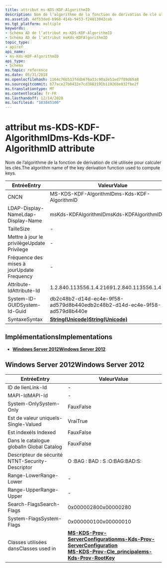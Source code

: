 ```yaml
---
title: attribut ms-KDS-KDF-AlgorithmID
description: Nom de l’algorithme de la fonction de dérivation de clé utilisée pour calculer les clés.
ms.assetid: 4dfb3ded-b968-414b-9453-f24813042cab
ms.tgt_platform: multiple
keywords:
- Schéma AD de l’attribut ms-KDS-KDF-AlgorithmID
- Schéma AD de l’attribut msKds-KDFAlgorithmID
topic_type:
- apiref
api_name:
- ms-Kds-KDF-AlgorithmID
api_type:
- Schema
ms.topic: reference
ms.date: 05/31/2018
ms.openlocfilehash: 1164c76b533fddb676a33c90a2e51ed7f89d65a8
ms.sourcegitcommit: b77ace27b0432e7cd3863191b11926be032fbe2f
ms.translationtype: MT
ms.contentlocale: fr-FR
ms.lasthandoff: 12/14/2020
ms.locfileid: "103845106"
---
```

# <a name="ms-kds-kdf-algorithmid-attribute"></a><span data-ttu-id="591b0-105">attribut ms-KDS-KDF-AlgorithmID</span><span class="sxs-lookup"><span data-stu-id="591b0-105">ms-Kds-KDF-AlgorithmID attribute</span></span>

<span data-ttu-id="591b0-106">Nom de l’algorithme de la fonction de dérivation de clé utilisée pour calculer les clés.</span><span class="sxs-lookup"><span data-stu-id="591b0-106">The algorithm name of the key derivation function used to compute keys.</span></span>



| <span data-ttu-id="591b0-107">Entrée</span><span class="sxs-lookup"><span data-stu-id="591b0-107">Entry</span></span> | <span data-ttu-id="591b0-108">Valeur</span><span class="sxs-lookup"><span data-stu-id="591b0-108">Value</span></span> |
|-------------------|---------------------------------------------|
| <span data-ttu-id="591b0-109">CN</span><span class="sxs-lookup"><span data-stu-id="591b0-109">CN</span></span>                | <span data-ttu-id="591b0-110">MS-KDS-KDF-AlgorithmID</span><span class="sxs-lookup"><span data-stu-id="591b0-110">ms-Kds-KDF-AlgorithmID</span></span>                      |
| <span data-ttu-id="591b0-111">LDAP-Display-Name</span><span class="sxs-lookup"><span data-stu-id="591b0-111">Ldap-Display-Name</span></span> | <span data-ttu-id="591b0-112">msKds-KDFAlgorithmID</span><span class="sxs-lookup"><span data-stu-id="591b0-112">msKds-KDFAlgorithmID</span></span>                        |
| <span data-ttu-id="591b0-113">Taille</span><span class="sxs-lookup"><span data-stu-id="591b0-113">Size</span></span>              | \-                                          |
| <span data-ttu-id="591b0-114">Mettre à jour le privilège</span><span class="sxs-lookup"><span data-stu-id="591b0-114">Update Privilege</span></span>  | \-                                          |
| <span data-ttu-id="591b0-115">Fréquence des mises à jour</span><span class="sxs-lookup"><span data-stu-id="591b0-115">Update Frequency</span></span>  | \-                                          |
| <span data-ttu-id="591b0-116">Attribute-Id</span><span class="sxs-lookup"><span data-stu-id="591b0-116">Attribute-Id</span></span>      | <span data-ttu-id="591b0-117">1.2.840.113556.1.4.2169</span><span class="sxs-lookup"><span data-stu-id="591b0-117">1.2.840.113556.1.4.2169</span></span>                     |
| <span data-ttu-id="591b0-118">System-ID-GUID</span><span class="sxs-lookup"><span data-stu-id="591b0-118">System-Id-Guid</span></span>    | <span data-ttu-id="591b0-119">db2c48b2-d14d-ec4e-9f58-ad579d8b440e</span><span class="sxs-lookup"><span data-stu-id="591b0-119">db2c48b2-d14d-ec4e-9f58-ad579d8b440e</span></span>        |
| <span data-ttu-id="591b0-120">Syntaxe</span><span class="sxs-lookup"><span data-stu-id="591b0-120">Syntax</span></span>            | [<span data-ttu-id="591b0-121">**String(Unicode)**</span><span class="sxs-lookup"><span data-stu-id="591b0-121">**String(Unicode)**</span></span>](s-string-unicode.md) |



## <a name="implementations"></a><span data-ttu-id="591b0-122">Implémentations</span><span class="sxs-lookup"><span data-stu-id="591b0-122">Implementations</span></span>

-   [<span data-ttu-id="591b0-123">**Windows Server 2012**</span><span class="sxs-lookup"><span data-stu-id="591b0-123">**Windows Server 2012**</span></span>](#windows-server-2012)

## <a name="windows-server-2012"></a><span data-ttu-id="591b0-124">Windows Server 2012</span><span class="sxs-lookup"><span data-stu-id="591b0-124">Windows Server 2012</span></span>



| <span data-ttu-id="591b0-125">Entrée</span><span class="sxs-lookup"><span data-stu-id="591b0-125">Entry</span></span> | <span data-ttu-id="591b0-126">Valeur</span><span class="sxs-lookup"><span data-stu-id="591b0-126">Value</span></span> |
|------------------------|-----------------------------------------------------------------------------------------------------------------------------------------------------|
| <span data-ttu-id="591b0-127">ID de lien</span><span class="sxs-lookup"><span data-stu-id="591b0-127">Link-Id</span></span>                | \-                                                                                                                                                  |
| <span data-ttu-id="591b0-128">MAPI-Id</span><span class="sxs-lookup"><span data-stu-id="591b0-128">MAPI-Id</span></span>                | \-                                                                                                                                                  |
| <span data-ttu-id="591b0-129">System-Only</span><span class="sxs-lookup"><span data-stu-id="591b0-129">System-Only</span></span>            | <span data-ttu-id="591b0-130">Faux</span><span class="sxs-lookup"><span data-stu-id="591b0-130">False</span></span>                                                                                                                                               |
| <span data-ttu-id="591b0-131">Est de valeur unique</span><span class="sxs-lookup"><span data-stu-id="591b0-131">Is-Single-Valued</span></span>       | <span data-ttu-id="591b0-132">Vrai</span><span class="sxs-lookup"><span data-stu-id="591b0-132">True</span></span>                                                                                                                                                |
| <span data-ttu-id="591b0-133">Est indexé</span><span class="sxs-lookup"><span data-stu-id="591b0-133">Is Indexed</span></span>             | <span data-ttu-id="591b0-134">Faux</span><span class="sxs-lookup"><span data-stu-id="591b0-134">False</span></span>                                                                                                                                               |
| <span data-ttu-id="591b0-135">Dans le catalogue global</span><span class="sxs-lookup"><span data-stu-id="591b0-135">In Global Catalog</span></span>      | <span data-ttu-id="591b0-136">Faux</span><span class="sxs-lookup"><span data-stu-id="591b0-136">False</span></span>                                                                                                                                               |
| <span data-ttu-id="591b0-137">Descripteur de sécurité NT</span><span class="sxs-lookup"><span data-stu-id="591b0-137">NT-Security-Descriptor</span></span> | <span data-ttu-id="591b0-138">O :BAG : BAD : S :</span><span class="sxs-lookup"><span data-stu-id="591b0-138">O:BAG:BAD:S:</span></span>                                                                                                                                        |
| <span data-ttu-id="591b0-139">Range-Lower</span><span class="sxs-lookup"><span data-stu-id="591b0-139">Range-Lower</span></span>            | \-                                                                                                                                                  |
| <span data-ttu-id="591b0-140">Range-Upper</span><span class="sxs-lookup"><span data-stu-id="591b0-140">Range-Upper</span></span>            | \-                                                                                                                                                  |
| <span data-ttu-id="591b0-141">Search-Flags</span><span class="sxs-lookup"><span data-stu-id="591b0-141">Search-Flags</span></span>           | <span data-ttu-id="591b0-142">0x00000280</span><span class="sxs-lookup"><span data-stu-id="591b0-142">0x00000280</span></span>                                                                                                                                          |
| <span data-ttu-id="591b0-143">System-Flags</span><span class="sxs-lookup"><span data-stu-id="591b0-143">System-Flags</span></span>           | <span data-ttu-id="591b0-144">0x00000010</span><span class="sxs-lookup"><span data-stu-id="591b0-144">0x00000010</span></span>                                                                                                                                          |
| <span data-ttu-id="591b0-145">Classes utilisées dans</span><span class="sxs-lookup"><span data-stu-id="591b0-145">Classes used in</span></span>        | [<span data-ttu-id="591b0-146">**MS-KDS-Prov-ServerConfiguration**</span><span class="sxs-lookup"><span data-stu-id="591b0-146">**ms-Kds-Prov-ServerConfiguration**</span></span>](c-mskds-provserverconfiguration.md)<br/> [<span data-ttu-id="591b0-147">**MS-KDS-Prov-Cle_principale**</span><span class="sxs-lookup"><span data-stu-id="591b0-147">**ms-Kds-Prov-RootKey**</span></span>](c-mskds-provrootkey.md)<br/> |



 

 





